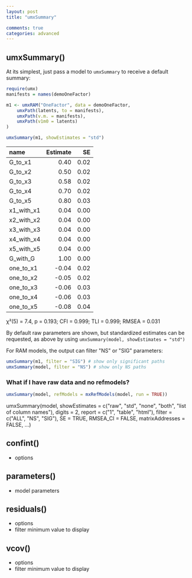 ```yaml
---
layout: post
title: "umxSummary"

comments: true
categories: advanced
---
```


## umxSummary()
At its simplest, just pass a model to `umxSummary` to receive a default summary:

```r
require(umx)
manifests = names(demoOneFactor)

m1 <- umxRAM("OneFactor", data = demoOneFactor,
	umxPath(latents, to = manifests),
	umxPath(v.m. = manifests),
	umxPath(v1m0 = latents)
)
```

```R
umxSummary(m1, showEstimates = "std")
```

|name       | Estimate|   SE|
|:----------|--------:|----:|
|G_to_x1    |     0.40| 0.02|
|G_to_x2    |     0.50| 0.02|
|G_to_x3    |     0.58| 0.02|
|G_to_x4    |     0.70| 0.02|
|G_to_x5    |     0.80| 0.03|
|x1_with_x1 |     0.04| 0.00|
|x2_with_x2 |     0.04| 0.00|
|x3_with_x3 |     0.04| 0.00|
|x4_with_x4 |     0.04| 0.00|
|x5_with_x5 |     0.04| 0.00|
|G_with_G   |     1.00| 0.00|
|one_to_x1  |    -0.04| 0.02|
|one_to_x2  |    -0.05| 0.02|
|one_to_x3  |    -0.06| 0.03|
|one_to_x4  |    -0.06| 0.03|
|one_to_x5  |    -0.08| 0.04|

χ²(5) = 7.4, p = 0.193; CFI = 0.999; TLI = 0.999; RMSEA = 0.031


By default raw parameters are shown, but standardized estimates can be requested, as above by using  `umxSummary(model, showEstimates = "std")`

For RAM models, the output can filter "NS" or "SIG" parameters:

 ```r
umxSummary(m1, filter = "SIG") # show only significant paths
umxSummary(model, filter = "NS") # show only NS paths
 ```

### What if I have raw data and no refmodels?

```R
umxSummary(model, refModels = mxRefModels(model, run = TRUE))
```
umxSummary(model, showEstimates = c("raw", "std", "none", "both", "list of column names"),
  digits = 2, report = c("1", "table", "html"), filter = c("ALL", "NS",
  "SIG"), SE = TRUE, RMSEA_CI = FALSE, matrixAddresses = FALSE, ...)


## confint()
* options

## parameters()
* model parameters

## residuals()
* options
 * filter minimum value to display

## vcov()
* options
 * filter minimum value to display

